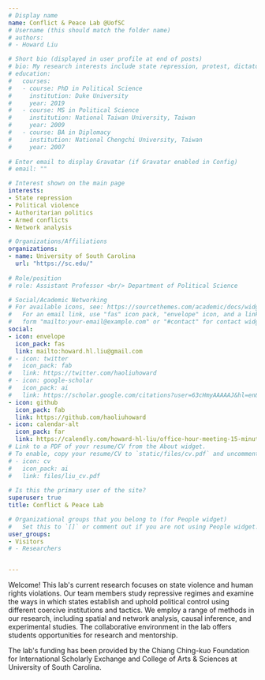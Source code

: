 ```yaml
---
# Display name
name: Conflict & Peace Lab @UofSC
# Username (this should match the folder name)
# authors:
# - Howard Liu

# Short bio (displayed in user profile at end of posts)
# bio: My research interests include state repression, protest, dictatorship, armed conflict, and networks.
# education:
#   courses:
#   - course: PhD in Political Science
#     institution: Duke University
#     year: 2019
#   - course: MS in Political Science
#     institution: National Taiwan University, Taiwan
#     year: 2009    
#   - course: BA in Diplomacy
#     institution: National Chengchi University, Taiwan
#     year: 2007
    
# Enter email to display Gravatar (if Gravatar enabled in Config)
# email: ""

# Interest shown on the main page
interests:
- State repression
- Political violence
- Authoritarian politics
- Armed conflicts
- Network analysis

# Organizations/Affiliations
organizations:
- name: University of South Carolina
  url: "https://sc.edu/"
  
# Role/position
# role: Assistant Professor <br/> Department of Political Science

# Social/Academic Networking
# For available icons, see: https://sourcethemes.com/academic/docs/widgets/#icons
#   For an email link, use "fas" icon pack, "envelope" icon, and a link in the
#   form "mailto:your-email@example.com" or "#contact" for contact widget.
social:
- icon: envelope
  icon_pack: fas
  link: mailto:howard.hl.liu@gmail.com
# - icon: twitter
#   icon_pack: fab
#   link: https://twitter.com/haoliuhoward
# - icon: google-scholar
#   icon_pack: ai
#   link: https://scholar.google.com/citations?user=63cHmyAAAAAJ&hl=en&citsig=AMD79or9Vlegpr0-m-JmGzsddPIcTAZ2BA
- icon: github
  icon_pack: fab
  link: https://github.com/haoliuhoward
- icon: calendar-alt
  icon_pack: far
  link: https://calendly.com/howard-hl-liu/office-hour-meeting-15-minutes
# Link to a PDF of your resume/CV from the About widget.
# To enable, copy your resume/CV to `static/files/cv.pdf` and uncomment the lines below.  
# - icon: cv
#   icon_pack: ai
#   link: files/liu_cv.pdf
  
# Is this the primary user of the site?
superuser: true
title: Conflict & Peace Lab

# Organizational groups that you belong to (for People widget)
#   Set this to `[]` or comment out if you are not using People widget.  
user_groups:
- Visitors
# - Researchers


---
```


Welcome! This lab's current research focuses on state violence and human rights violations. Our team members study repressive regimes and examine the ways in which states establish and uphold political control using different coercive institutions and tactics. We employ a range of methods in our research, including spatial and network analysis, causal inference, and experimental studies. The collaborative environment in the lab offers students opportunities for research and mentorship.

The lab's funding has been provided by the Chiang Ching-kuo Foundation for International Scholarly Exchange and College of Arts & Sciences at University of South Carolina.


